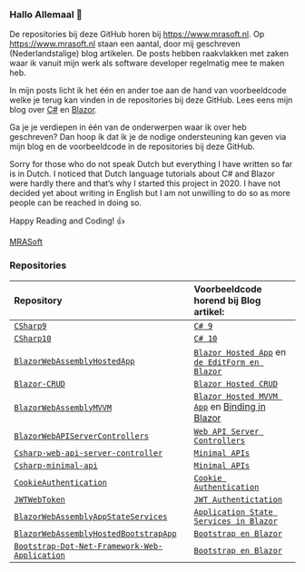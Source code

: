 ### Hallo Allemaal 👋
 
De repositories bij deze GitHub horen bij https://www.mrasoft.nl. Op https://www.mrasoft.nl staan een aantal, door mij geschreven (Nederlandstalige) blog artikelen. De posts hebben raakvlakken met zaken waar ik vanuit mijn werk als software developer regelmatig mee te maken heb.

In mijn posts licht ik het één en ander toe aan de hand van voorbeeldcode welke je terug kan vinden in de repositories bij deze GitHub. Lees eens mijn blog over [C#](https://www.mrasoft.nl/csharp/) en [Blazor](https://www.mrasoft.nl/blazor/).

Ga je je verdiepen in één van de onderwerpen waar ik over heb geschreven? Dan hoop ik dat ik je de nodige ondersteuning kan geven via mijn blog en de voorbeeldcode in de repositories bij deze GitHub.

Sorry for those who do not speak Dutch but everything I have written so far is in Dutch. I noticed that Dutch language tutorials about C# and Blazor were hardly there and that’s why I started this project in 2020. I have not decided yet about writing in English but I am not unwilling to do so as more people can be reached in doing so.

Happy Reading and Coding! 👍

[MRASoft](https://www.mrasoft.nl/about/)

### Repositories

Repository | Voorbeeldcode horend bij Blog artikel:
:--- | :---
[`CSharp9`](https://github.com/mrasoftGithub/CSharp9) | [`C# 9`](https://www.mrasoft.nl/csharp-9/)
[`CSharp10`](https://github.com/mrasoftGithub/CSharp10) | [`C# 10`](https://www.mrasoft.nl/csharp-10/)
[`BlazorWebAssemblyHostedApp`](https://github.com/mrasoftGithub/BlazorWebAssemblyHostedApp) | [`Blazor Hosted App`](https://www.mrasoft.nl/blazor-webassembly-app/) en [`de EditForm en Blazor`](https://www.mrasoft.nl/blazor-editform/)
[`Blazor-CRUD`](https://github.com/mrasoftGithub/Blazor-CRUD) | [`Blazor Hosted CRUD`](https://www.mrasoft.nl/blazor-crud) 
[`BlazorWebAssemblyMVVM`](https://github.com/mrasoftGithub/BlazorWebAssemblyMVVM) | [`Blazor Hosted MVVM App`](https://www.mrasoft.nl/blazor-webassembly-MVVM/)  en [Binding in Blazor](https://www.mrasoft.nl/blazor-binding/)
[`BlazorWebAPIServerControllers`](https://github.com/mrasoftGithub/BlazorWebAPIServerControllers) | [`Web API Server Controllers`](https://www.mrasoft.nl/blazor-web-api-server-controllers/) 
[`Csharp-web-api-server-controller`](https://github.com/mrasoftGithub/Csharp-web-api-server-controller) | [`Minimal APIs`](https://www.mrasoft.nl/csharp-minimal-api/)
[`Csharp-minimal-api`](https://github.com/mrasoftGithub/Csharp-minimal-api) | [`Minimal APIs`](https://www.mrasoft.nl/csharp-minimal-api/)
[`CookieAuthentication`](https://github.com/mrasoftGithub/CookieAuthentication) | [`Cookie Authentication`](https://www.mrasoft.nl/cookie-authentication-in-blazor/)
[`JWTWebToken`](https://github.com/mrasoftGithub/JWTWebToken) | [`JWT Authentictation`](https://www.mrasoft.nl/jwt-authentication-in-blazor/)
[`BlazorWebAssemblyAppStateServices`](https://github.com/mrasoftGithub/BlazorWebAssemblyAppStateServices) | [`Application State Services in Blazor`](https://www.mrasoft.nl/blazor-applicationstate-services/)
[`BlazorWebAssemblyHostedBootstrapApp`](https://github.com/mrasoftGithub/BlazorWebAssemblyHostedBootstrapApp) | [`Bootstrap en Blazor`](https://www.mrasoft.nl/blazor-bootstrap/) 
[`Bootstrap-Dot-Net-Framework-Web-Application`](https://github.com/mrasoftGithub/Bootstrap-Dot-Net-Framework-Web-Application) | [`Bootstrap en Blazor`](https://www.mrasoft.nl/blazor-bootstrap/)
